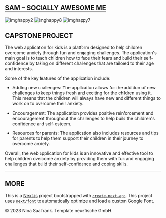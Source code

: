 
## [SAM – SOCIALLY AWESOME ME](https://capstone-project-salaos.vercel.app/)



![imghappy2](https://user-images.githubusercontent.com/123561210/233785442-1ddadd1e-04ed-4d80-961f-6f87360fe474.png)
![imghappy8](https://user-images.githubusercontent.com/123561210/233785449-24963d99-4ec8-4648-b9b9-ebb8067c9ab8.png)
![imghappy7](https://user-images.githubusercontent.com/123561210/233785455-52b7a151-956f-4ec2-afc6-749b8cecbea8.png)



## CAPSTONE PROJECT

The web application for kids is a platform designed to help children overcome anxiety through fun and engaging challenges. The application's main goal is to teach children how to face their fears and build their self-confidence by taking on different challenges that are tailored to their age and interests.

Some of the key features of the application include:

- Adding new challenges: The application allows for the addition of new challenges to keep things fresh and exciting for the children using it. This means that the children will always have new and different things to work on to overcome their anxiety.

- Encouragement: The application provides positive reinforcement and encouragement throughout the challenges to help build the children's confidence and self-esteem.

- Resources for parents: The application also includes resources and tips for parents to help them support their children in their journey to overcome anxiety.

Overall, the web application for kids is an innovative and effective tool to help children overcome anxiety by providing them with fun and engaging challenges that build their self-confidence and coping skills.


---



## MORE

This is a [Next.js](https://nextjs.org/) project bootstrapped with [`create-next-app`](https://github.com/vercel/next.js/tree/canary/packages/create-next-app). 
This project uses 
[`next/font`](https://nextjs.org/docs/basic-features/font-optimization) to automatically optimize and load a custom Google Font.

© 2023 Nina Saalfrank. Template neuefische GmbH.


